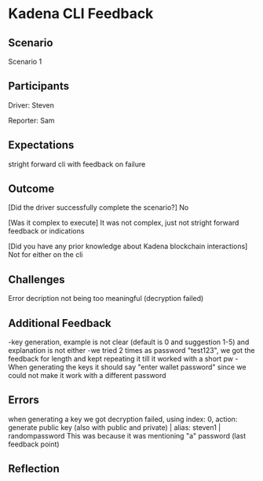 # Kadena CLI Feedback

## Scenario

Scenario 1

## Participants

Driver: Steven

Reporter: Sam

## Expectations

stright forward cli with feedback on failure

## Outcome

[Did the driver successfully complete the scenario?] No

[Was it complex to execute] It was not complex, just not stright forward feedback or indications

[Did you have any prior knowledge about Kadena blockchain interactions] Not for either on the cli

## Challenges

Error decription not being too meaningful (decryption failed)

## Additional Feedback

-key generation, example is not clear (default is 0 and suggestion 1-5) and explanation is not either
-we tried 2 times as password "test123", we got the feedback for length and kept repeating it till it worked with a short pw
-When generating the keys it should say "enter wallet password" since we could not make it work with a different password

## Errors

when generating a key we got decryption failed, using index: 0, action: generate public key (also with public and private) | alias: steven1 | randompassword
This was because it was mentioning "a" password (last feedback point)

## Reflection
